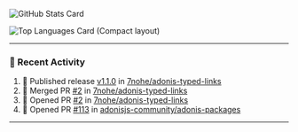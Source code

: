 ![GitHub Stats Card](https://github-readme-stats.vercel.app/api?username=7nohe&count_private=true&theme=react)

![Top Languages Card (Compact layout)](https://github-readme-stats.vercel.app/api/top-langs/?username=7nohe&layout=compact&theme=react)

---

### :koala: Recent Activity

<!--START_SECTION:activity-->
1. 🚀 Published release [v1.1.0](https://github.com/7nohe/adonis-typed-links/releases/tag/v1.1.0) in [7nohe/adonis-typed-links](https://github.com/7nohe/adonis-typed-links)
2. 🎉 Merged PR [#2](https://github.com/7nohe/adonis-typed-links/pull/2) in [7nohe/adonis-typed-links](https://github.com/7nohe/adonis-typed-links)
3. 💪 Opened PR [#2](https://github.com/7nohe/adonis-typed-links/pull/2) in [7nohe/adonis-typed-links](https://github.com/7nohe/adonis-typed-links)
4. 💪 Opened PR [#113](https://github.com/adonisjs-community/adonis-packages/pull/113) in [adonisjs-community/adonis-packages](https://github.com/adonisjs-community/adonis-packages)
<!--END_SECTION:activity-->

---
